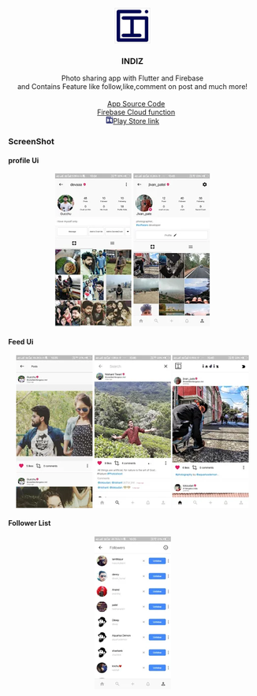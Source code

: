 <p align="center">
      <a href="https://flutter.io/">
        <img src="documentation/logo.png" alt="Logo" width=72 height=72>
      </a>
    
  <h3 align="center">INDIZ</h3>

  <p align="center">
    Photo sharing app with Flutter and Firebase
    <br>
    and Contains Feature like follow,like,comment on post and much more!
    <br>

<br>
<a href="https://github.com/jeen0404/indizapp"><img src="https://visualpharm.com/assets/707/Source%20Code-595b40b65ba036ed117d45b8.svg" width="15" height="15">App Source Code</a><br>
<a href="https://github.com/jeen0404/indiz-cloud-fun"><img src="https://www.seekpng.com/png/detail/788-7884007_google-cloud-functions-icon-google-cloud-dataprep-logo.png" width="15" height="10">Firebase Cloud function</a><br>
<a href="https://play.google.com/store/apps/details?id=xyz.indiz.flutter_app"><img src="documentation/logo.png" width="15" height="15">Play Store link</a>
</p>
<h3>ScreenShot</h3>
<h4>profile Ui</h4>
<div align="center"><img src="documentation/profile1.png"> <img src="documentation/profile2.png"><br></div>
<h4>Feed Ui</h4>
<div align="center"><img src="documentation/feed1.png"> <img src="documentation/feed2.png"> <img src="documentation/feed3.png"></div>
<h4>Follower List</h4>
<div align="center"><img src="documentation/follower.png"></div>
</p>